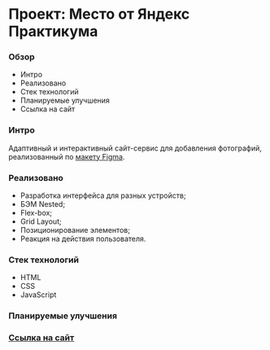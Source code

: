 # Проект: Место от Яндекс Практикума

### Обзор

* Интро
* Реализовано
* Стек технологий
* Планируемые улучшения
* Ссылка на сайт

### Интро
Адаптивный и интерактивный сайт-сервис для добавления фотографий, реализованный по [макету Figma](https://www.figma.com/file/2cn9N9jSkmxD84oJik7xL7/JavaScript.-Sprint-4?node-id=0%3A1).

### Реализовано

* Разработка интерфейса для разных устройств;
* БЭМ Nested;
* Flex-box;
* Grid Layout;
* Позиционирование элементов;
* Реакция на действия пользователя.

### Стек технологий

* HTML
* CSS
* JavaScript

### Планируемые улучшения

### [Ссылка на сайт](https://polovnikova-irina.github.io/mesto/index.html)

